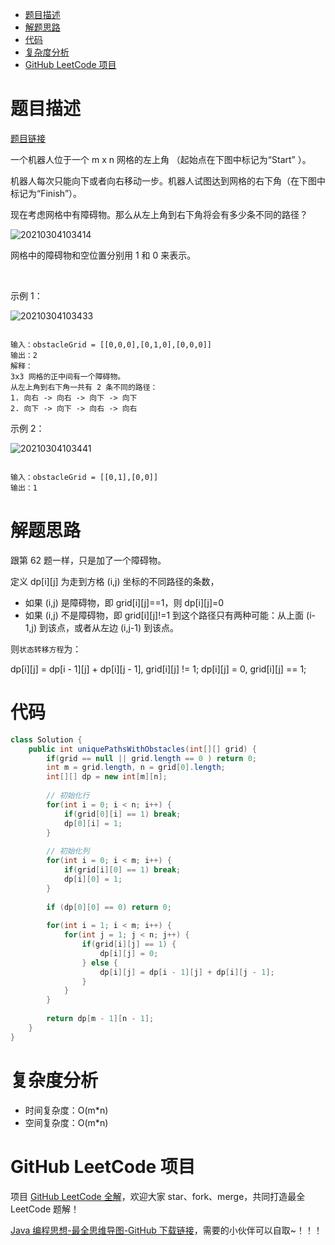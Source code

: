 
- [题目描述](#题目描述)
- [解题思路](#解题思路)
- [代码](#代码)
- [复杂度分析](#复杂度分析)
- [GitHub LeetCode 项目](#github-leetcode-项目)

# 题目描述

[题目链接](https://leetcode-cn.com/problems/unique-paths-ii/)

一个机器人位于一个 m x n 网格的左上角 （起始点在下图中标记为“Start” ）。

机器人每次只能向下或者向右移动一步。机器人试图达到网格的右下角（在下图中标记为“Finish”）。

现在考虑网格中有障碍物。那么从左上角到右下角将会有多少条不同的路径？

![20210304103414](http://yano.oss-cn-beijing.aliyuncs.com/blog/20210304103414.png)

网格中的障碍物和空位置分别用 1 和 0 来表示。

 

示例 1：

![20210304103433](http://yano.oss-cn-beijing.aliyuncs.com/blog/20210304103433.png)

```

输入：obstacleGrid = [[0,0,0],[0,1,0],[0,0,0]]
输出：2
解释：
3x3 网格的正中间有一个障碍物。
从左上角到右下角一共有 2 条不同的路径：
1. 向右 -> 向右 -> 向下 -> 向下
2. 向下 -> 向下 -> 向右 -> 向右

```

示例 2：

![20210304103441](http://yano.oss-cn-beijing.aliyuncs.com/blog/20210304103441.png)

```

输入：obstacleGrid = [[0,1],[0,0]]
输出：1

```

# 解题思路

跟第 62 题一样，只是加了一个障碍物。

定义 dp[i][j] 为走到方格 (i,j) 坐标的不同路径的条数，
- 如果 (i,j) 是障碍物，即 grid[i][j]==1，则 dp[i][j]=0
- 如果 (i,j) 不是障碍物，即 grid[i][j]!=1 到这个路径只有两种可能：从上面 (i-1,j) 到该点，或者从左边 (i,j-1) 到该点。

则`状态转移方程`为：

dp[i][j] = dp[i - 1][j] + dp[i][j - 1], grid[i][j] != 1;
dp[i][j] = 0, grid[i][j] == 1;

# 代码

```java
class Solution {
    public int uniquePathsWithObstacles(int[][] grid) {
        if(grid == null || grid.length == 0 ) return 0;
        int m = grid.length, n = grid[0].length;
        int[][] dp = new int[m][n];
        
        // 初始化行
        for(int i = 0; i < n; i++) {
            if(grid[0][i] == 1) break;
            dp[0][i] = 1;
        }
        
        // 初始化列
        for(int i = 0; i < m; i++) {
            if(grid[i][0] == 1) break;
            dp[i][0] = 1;
        }
        
        if (dp[0][0] == 0) return 0;
        
        for(int i = 1; i < m; i++) {
            for(int j = 1; j < n; j++) {
                if(grid[i][j] == 1) {
                    dp[i][j] = 0;
                } else {
                    dp[i][j] = dp[i - 1][j] + dp[i][j - 1];
                }
            }
        }
        
        return dp[m - 1][n - 1];
    }
}
```

# 复杂度分析

- 时间复杂度：O(m*n)
- 空间复杂度：O(m*n)

# GitHub LeetCode 项目

项目 [GitHub LeetCode 全解](https://github.com/LjyYano/LeetCode)，欢迎大家 star、fork、merge，共同打造最全 LeetCode 题解！

[Java 编程思想-最全思维导图-GitHub 下载链接](https://github.com/LjyYano/Thinking_in_Java_MindMapping)，需要的小伙伴可以自取~！！！